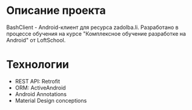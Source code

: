 # Описание проекта
BashClient - Android-клиент для ресурса zadolba.li. 
Разработано в процессе обучения на курсе "Комплексное обучение разработке на Android" от LoftSchool.

# Технологии
* REST API: Retrofit
* ORM: ActiveAndroid
* Android Annotations
* Material Design conceptions
